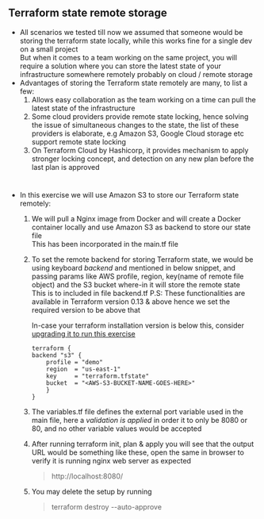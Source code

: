 ## Terraform state remote storage
- All scenarios we tested till now we assumed that someone would be storing the terraform state locally, while this works fine for a single dev on a small project<br>
But when it comes to a team working on the same project, you will require a solution where you can store the latest state of your infrastructure somewhere remotely probably on cloud / remote storage
- Advantages of storing the Terraform state remotely are many, to list a few:
    1. Allows easy collaboration as the team working on a time can pull the latest state of the infrastructure
    2. Some cloud providers provide remote state locking, hence solving the issue of simultaneous changes to the state, the list of these providers is elaborate, e.g Amazon S3, Google Cloud storage etc support remote state locking
    3. On Terraform Cloud by Hashicorp, it provides mechanism to apply stronger locking concept, and detection on any new plan before the last plan is approved

#

- In this exercise we will use Amazon S3 to store our Terraform state remotely:

    1. We will pull a Nginx image from Docker and will create a Docker container locally and use Amazon S3 as backend to store our state file<br>
    This has been incorporated in the main.tf file

    2. To set the remote backend for storing Terraform state, we would be using keyboard *backend* and mentioned in below snippet, and passing params like AWS profile, region, key(name of remote file object) and the S3 bucket where-in it will store the remote state<br>
    This is to included in file backend.tf
    P.S: These functionalities are available in Terraform version 0.13 & above hence we set the required version to be above that<br>

        In-case your terraform installation version is below this, consider [upgrading it to run this exercise](https://www.terraform.io/upgrade-guides/0-13.html)


        ```
        terraform {
        backend "s3" {
            profile = "demo"
            region  = "us-east-1"
            key     = "terraform.tfstate"
            bucket  = "<AWS-S3-BUCKET-NAME-GOES-HERE>"
            }      
        }
        ```
    3. The variables.tf file defines the external port variable used in the main file, here a *validation is applied* in order it to only be 8080 or 80, and no other variable values would be accepted

    4. After running terraform init, plan & apply you will see that the output URL would be something like these, open the same in browser to verify it is running nginx web server as expected

        > http://localhost:8080/

    5. You may delete the setup by running

        > terraform destroy --auto-approve